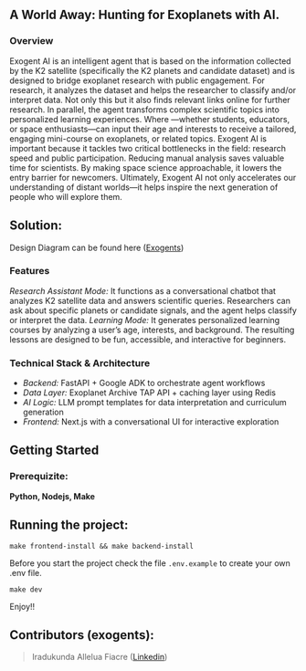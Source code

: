 ## A World Away: Hunting for Exoplanets with AI.

### Overview
Exogent AI is an intelligent agent that is based on the information collected by the K2 satellite (specifically the K2 planets and candidate dataset) and is designed to bridge exoplanet research with public engagement. For research, it analyzes the dataset and helps the researcher to classify and/or interpret data. Not only this but it also finds relevant links online for further research. In parallel, the agent transforms complex scientific topics into personalized learning experiences. Where —whether students, educators, or space enthusiasts—can input their age and interests to receive a tailored, engaging mini-course on exoplanets, or related topics. Exogent AI is important because it tackles two critical bottlenecks in the field: research speed and public participation. Reducing manual analysis saves valuable time for scientists. By making space science approachable, it lowers the entry barrier for newcomers. Ultimately, Exogent AI not only accelerates our understanding of distant worlds—it helps inspire the next generation of people who will explore them.

## Solution:
Design Diagram can be found here ([Exogents](https://docs.google.com/presentation/d/1DATbYEG1J58fNOUx8olwhF2mn6B9-Wr2uNuPTxBgXss/edit?usp=sharing))

### Features
*Research Assistant Mode:* It functions as a conversational chatbot that analyzes K2 satellite data and answers scientific queries. Researchers can ask about specific planets or candidate signals, and the agent helps classify or interpret the data.
*Learning Mode:* It generates personalized learning courses by analyzing a user’s age, interests, and background. The resulting lessons are designed to be fun, accessible, and interactive for beginners.

### Technical Stack & Architecture

- *Backend:* FastAPI + Google ADK to orchestrate agent workflows
- *Data Layer:* Exoplanet Archive TAP API + caching layer using Redis
- *AI Logic:* LLM prompt templates for data interpretation and curriculum generation
- *Frontend:* Next.js with a conversational UI for interactive exploration

## Getting Started
### Prerequizite:
**Python, Nodejs, Make**
## Running the project:
```:bash
make frontend-install && make backend-install
```
Before you start the project check the file `.env.example` to create your own .env file.
```:bash
make dev
```

Enjoy!!

## Contributors (exogents):
> Iradukunda Allelua Fiacre ([Linkedin](https://www.linkedin.com/in/irfiacre))
